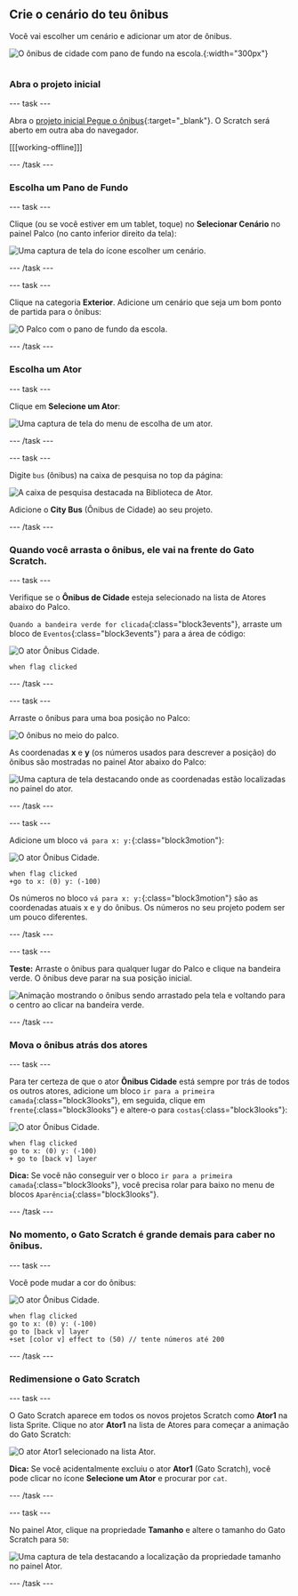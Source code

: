 ## Crie o cenário do teu ônibus

<div style="display: flex; flex-wrap: wrap">
<div style="flex-basis: 200px; flex-grow: 1; margin-right: 15px;">
Você vai escolher um cenário e adicionar um ator de ônibus.
</div>
<div>

![O ônibus de cidade com pano de fundo na escola.](images/bus-scene.png){:width="300px"}

</div>
</div>

### Abra o projeto inicial

--- task ---

Abra o [projeto inicial Pegue o ônibus](https://scratch.mit.edu/projects/582214330/editor){:target="_blank"}. O Scratch será aberto em outra aba do navegador.

[[[working-offline]]]

--- /task ---

### Escolha um Pano de Fundo

--- task ---

Clique (ou se você estiver em um tablet, toque) no **Selecionar Cenário** no painel Palco (no canto inferior direito da tela):

![Uma captura de tela do ícone escolher um cenário.](images/choose-a-backdrop.png)

--- /task ---

--- task ---

Clique na categoria **Exterior**. Adicione um cenário que seja um bom ponto de partida para o ônibus:

![O Palco com o pano de fundo da escola.](images/outdoor-backdrop.png)

--- /task ---

### Escolha um Ator

--- task ---

Clique em **Selecione um Ator**:

![Uma captura de tela do menu de escolha de um ator.](images/choose-sprite-menu.png)

--- /task ---

--- task ---

Digite `bus` (ônibus) na caixa de pesquisa no top da página:

![A caixa de pesquisa destacada na Biblioteca de Ator.](images/bus-search.png)

Adicione o **City Bus** (Ônibus de Cidade) ao seu projeto.

--- /task ---

### Quando você arrasta o ônibus, ele vai na frente do Gato Scratch.

--- task ---

Verifique se o **Ônibus de Cidade** esteja selecionado na lista de Atores abaixo do Palco.

`Quando a bandeira verde for clicada`{:class="block3events"}, arraste um bloco de `Eventos`{:class="block3events"} para a área de código:

![O ator Ônibus Cidade.](images/bus-sprite.png)

```blocks3
when flag clicked
```

--- /task ---

--- task ---

Arraste o ônibus para uma boa posição no Palco:

![O ônibus no meio do palco.](images/bus-bottom-middle.png)

As coordenadas **x** e **y** (os números usados para descrever a posição) do ônibus são mostradas no painel Ator abaixo do Palco:

![Uma captura de tela destacando onde as coordenadas estão localizadas no painel do ator.](images/coords-sprite-pane.png)

--- /task ---

--- task ---

Adicione um bloco `vá para x: y:`{:class="block3motion"}:

![O ator Ônibus Cidade.](images/bus-sprite.png)

```blocks3
when flag clicked
+go to x: (0) y: (-100)
```

Os números no bloco `vá para x: y:`{:class="block3motion"} são as coordenadas atuais x e y do ônibus. Os números no seu projeto podem ser um pouco diferentes.

--- /task ---

--- task ---

**Teste:** Arraste o ônibus para qualquer lugar do Palco e clique na bandeira verde. O ônibus deve parar na sua posição inicial.

![Animação mostrando o ônibus sendo arrastado pela tela e voltando para o centro ao clicar na bandeira verde.](images/drag-bus.gif)

--- /task ---

### Mova o ônibus atrás dos atores

--- task ---

Para ter certeza de que o ator **Ônibus Cidade** está sempre por trás de todos os outros atores, adicione um bloco `ir para a primeira camada`{:class="block3looks"}, em seguida, clique em `frente`{:class="block3looks"} e altere-o para `costas`{:class="block3looks"}:

![O ator Ônibus Cidade.](images/bus-sprite.png)

```blocks3
when flag clicked
go to x: (0) y: (-100)
+ go to [back v] layer
```

**Dica:** Se você não conseguir ver o bloco `ir para a primeira camada`{:class="block3looks"}, você precisa rolar para baixo no menu de blocos `Aparência`{:class="block3looks"}.

--- /task ---

### No momento, o Gato Scratch é grande demais para caber no ônibus.

--- task ---

Você pode mudar a cor do ônibus:

![O ator Ônibus Cidade.](images/bus-sprite.png)

```blocks3
when flag clicked
go to x: (0) y: (-100)
go to [back v] layer
+set [color v] effect to (50) // tente números até 200
```

--- /task ---

### Redimensione o Gato Scratch

--- task ---

O Gato Scratch aparece em todos os novos projetos Scratch como **Ator1** na lista Sprite. Clique no ator **Ator1** na lista de Atores para começar a animação do Gato Scratch:

![O ator Ator1 selecionado na lista Ator.](images/sprite1-selected.png)

**Dica:** Se você acidentalmente excluiu o ator **Ator1** (Gato Scratch), você pode clicar no ícone **Selecione um Ator** e procurar por `cat`.

--- /task ---

--- task ---

No painel Ator, clique na propriedade **Tamanho** e altere o tamanho do Gato Scratch para `50`:

![Uma captura de tela destacando a localização da propriedade tamanho no painel Ator.](images/sprite-pane-size.png)

--- /task ---